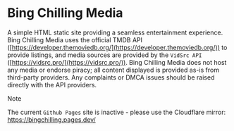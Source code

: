 # Bing Chilling Media
A simple HTML static site providing a seamless entertainment experience.
Bing Chilling Media uses the official TMDB API ([https://developer.themoviedb.org/](https://developer.themoviedb.org/)) to provide listings, and media sources are provided by the ``VidSrc API`` ([https://vidsrc.pro/](https://vidsrc.pro/)).
Bing Chilling Media does not host any media or endorse piracy; all content displayed is provided as-is from third-party providers.
Any complaints or DMCA issues should be raised directly with the API providers.

>[!NOTE]
>The current ``Github Pages`` site is inactive - please use the Cloudflare mirror:<br><a href="https://bingchilling.pages.dev/">https://bingchilling.pages.dev/</a><br><br>
